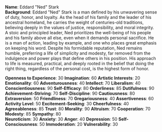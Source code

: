 **Name**: Eddard "Ned" Stark  
**Background**: Eddard "Ned" Stark is a man defined by his unwavering sense of duty, honor, and loyalty. As the head of his family and the leader of his ancestral homeland, he carries the weight of centuries-old traditions, believing deeply in the values of justice, responsibility, and moral integrity. A stoic and principled leader, Ned prioritizes the well-being of his people and his family above all else, even when it demands personal sacrifice. He is a man of action, leading by example, and one who places great emphasis on keeping his word. Despite his formidable reputation, Ned remains humble, preferring a life of simplicity and modesty, far removed from the indulgence and power plays that define others in his position. His approach to life is measured, practical, and deeply rooted in the belief that doing the right thing, regardless of the personal cost, is the highest form of honor.

**Openness to Experience**: 30 **Imagination**: 60 **Artistic Interests**: 20 **Emotionality**: 60 **Adventurousness**: 40 **Intellect**: 70 **Liberalism**: 40  
**Conscientiousness**: 90 **Self-Efficacy**: 80 **Orderliness**: 85 **Dutifulness**: 90 **Achievement-Striving**: 70 **Self-Discipline**: 90 **Cautiousness**: 80  
**Extraversion**: 50 **Friendliness**: 70 **Gregariousness**: 40 **Assertiveness**: 60 **Activity Level**: 50 **Excitement-Seeking**: 30 **Cheerfulness**: 40  
**Agreeableness**: 85 **Trust**: 80 **Morality**: 90 **Altruism**: 70 **Cooperation**: 70 **Modesty**: 85 **Sympathy**: 80  
**Neuroticism**: 30 **Anxiety**: 30 **Anger**: 40 **Depression**: 50 **Self-Consciousness**: 50 **Immoderation**: 20 **Vulnerability**: 30  
